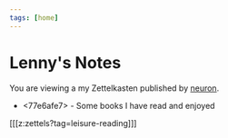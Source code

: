 ```yaml
---
tags: [home]
---
```


# Lenny's Notes

You are viewing a my Zettelkasten published by [neuron](https://neuron.zettel.page/).

- <77e6afe7> - Some books I have read and enjoyed

[[[z:zettels?tag=leisure-reading]]]
